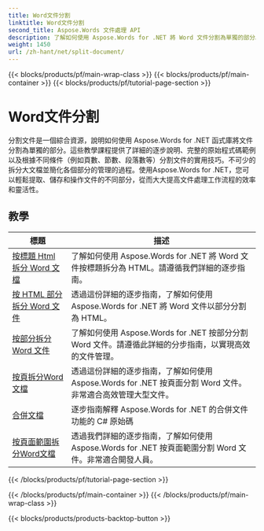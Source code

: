 ```yaml
---
title: Word文件分割
linktitle: Word文件分割
second_title: Aspose.Words 文件處理 API
description: 了解如何使用 Aspose.Words for .NET 將 Word 文件分割為單獨的部分。這個綜合資源提供了詳細的教學、原始碼範例以及根據不同條件拆分文件的實用技巧。
weight: 1450
url: /zh-hant/net/split-document/
---
```


{{< blocks/products/pf/main-wrap-class >}}
{{< blocks/products/pf/main-container >}}
{{< blocks/products/pf/tutorial-page-section >}}

# Word文件分割

分割文件是一個綜合資源，說明如何使用 Aspose.Words for .NET 函式庫將文件分割為單獨的部分。這些教學課程提供了詳細的逐步說明、完整的原始程式碼範例以及根據不同條件（例如頁數、節數、段落數等）分割文件的實用技巧。不可少的拆分大文檔並簡化各個部分的管理的過程。使用Aspose.Words for .NET，您可以輕鬆提取、儲存和操作文件的不同部分，從而大大提高文件處理工作流程的效率和靈活性。

 ## 教學
| 標題 | 描述 |
| --- | --- |
| [按標題 Html 拆分 Word 文檔](./by-headings-html/) | 了解如何使用 Aspose.Words for .NET 將 Word 文件按標題拆分為 HTML。請遵循我們詳細的逐步指南。 |
| [按 HTML 部分拆分 Word 文件](./by-sections-html/) | 透過這份詳細的逐步指南，了解如何使用 Aspose.Words for .NET 將 Word 文件以部分分割為 HTML。 |
| [按部分拆分 Word 文件](./by-sections/) | 了解如何使用 Aspose.Words for .NET 按部分分割 Word 文件。請遵循此詳細的分步指南，以實現高效的文件管理。 |
| [按頁拆分Word文檔](./page-by-page/) | 透過這份詳細的逐步指南，了解如何使用 Aspose.Words for .NET 按頁面分割 Word 文件。非常適合高效管理大型文件。 |
| [合併文檔](./merge-documents/) | 逐步指南解釋 Aspose.Words for .NET 的合併文件功能的 C# 原始碼 |
| [按頁面範圍拆分Word文檔](./by-page-range/) | 透過我們詳細的逐步指南，了解如何使用 Aspose.Words for .NET 按頁面範圍分割 Word 文件。非常適合開發人員。 |
{{< /blocks/products/pf/tutorial-page-section >}}

{{< /blocks/products/pf/main-container >}}
{{< /blocks/products/pf/main-wrap-class >}}

{{< blocks/products/products-backtop-button >}}
